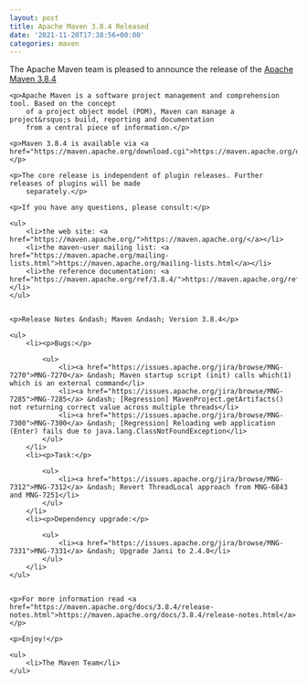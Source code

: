 ```yaml
---
layout: post
title: Apache Maven 3.8.4 Released
date: '2021-11-20T17:38:56+00:00'
categories: maven
---
```

<div class="entry-content"><p>The Apache Maven team is pleased to announce the release of the <a href="https://maven.apache.org/ref/3.8.4/">Apache Maven 3.8.4</a></p>

    <p>Apache Maven is a software project management and comprehension tool. Based on the concept
        of a project object model (POM), Maven can manage a project&rsquo;s build, reporting and documentation
        from a central piece of information.</p>

    <p>Maven 3.8.4 is available via <a href="https://maven.apache.org/download.cgi">https://maven.apache.org/download.cgi</a></p>

    <p>The core release is independent of plugin releases. Further releases of plugins will be made
        separately.</p>

    <p>If you have any questions, please consult:</p>

    <ul>
        <li>the web site: <a href="https://maven.apache.org/">https://maven.apache.org/</a></li>
        <li>the maven-user mailing list: <a href="https://maven.apache.org/mailing-lists.html">https://maven.apache.org/mailing-lists.html</a></li>
        <li>the reference documentation: <a href="https://maven.apache.org/ref/3.8.4/">https://maven.apache.org/ref/3.8.4/</a></li>
    </ul>


    <p>Release Notes &ndash; Maven &ndash; Version 3.8.4</p>

    <ul>
        <li><p>Bugs:</p>

            <ul>
                <li><a href="https://issues.apache.org/jira/browse/MNG-7270">MNG-7270</a> &ndash; Maven startup script (init) calls which(1) which is an external command</li>
                <li><a href="https://issues.apache.org/jira/browse/MNG-7285">MNG-7285</a> &ndash; [Regression] MavenProject.getArtifacts() not returning correct value across multiple threads</li>
                <li><a href="https://issues.apache.org/jira/browse/MNG-7300">MNG-7300</a> &ndash; [Regression] Reloading web application (Enter) fails due to java.lang.ClassNotFoundException</li>
            </ul>
        </li>
        <li><p>Task:</p>

            <ul>
                <li><a href="https://issues.apache.org/jira/browse/MNG-7312">MNG-7312</a> &ndash; Revert ThreadLocal approach from MNG-6843 and MNG-7251</li>
            </ul>
        </li>
        <li><p>Dependency upgrade:</p>

            <ul>
                <li><a href="https://issues.apache.org/jira/browse/MNG-7331">MNG-7331</a> &ndash; Upgrade Jansi to 2.4.0</li>
            </ul>
        </li>
    </ul>


    <p>For more information read <a href="https://maven.apache.org/docs/3.8.4/release-notes.html">https://maven.apache.org/docs/3.8.4/release-notes.html</a></p>

    <p>Enjoy!</p>

    <ul>
        <li>The Maven Team</li>
    </ul>

</div>
